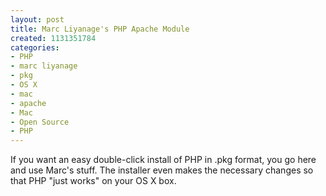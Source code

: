```yaml
--- 
layout: post
title: Marc Liyanage's PHP Apache Module
created: 1131351784
categories: 
- PHP
- marc liyanage
- pkg
- OS X
- mac
- apache
- Mac
- Open Source
- PHP
---
```

If you want an easy double-click install of PHP in .pkg format, you go here and use Marc's stuff. The installer even makes the necessary changes so that PHP &quot;just works&quot; on your OS X box.<br />
